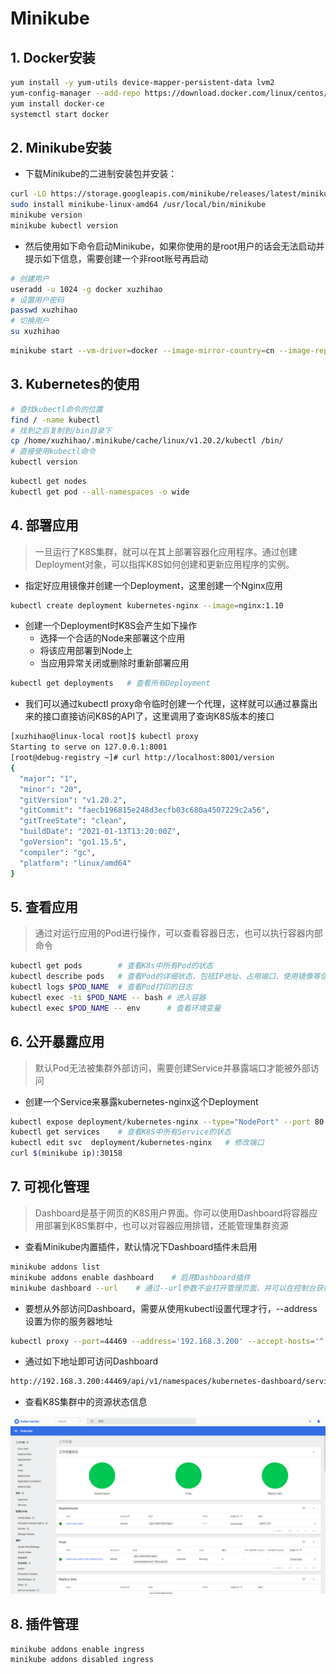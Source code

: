 # Minikube

## 1. Docker安装
```bash
yum install -y yum-utils device-mapper-persistent-data lvm2
yum-config-manager --add-repo https://download.docker.com/linux/centos/docker-ce.repo
yum install docker-ce
systemctl start docker
```

## 2. Minikube安装

- 下载Minikube的二进制安装包并安装：

```bash
curl -LO https://storage.googleapis.com/minikube/releases/latest/minikube-linux-amd64
sudo install minikube-linux-amd64 /usr/local/bin/minikube
minikube version
minikube kubectl version
```
- 然后使用如下命令启动Minikube，如果你使用的是root用户的话会无法启动并提示如下信息，需要创建一个非root账号再启动 

```bash
# 创建用户
useradd -u 1024 -g docker xuzhihao
# 设置用户密码
passwd xuzhihao
# 切换用户
su xuzhihao
```

```bash
minikube start --vm-driver=docker --image-mirror-country=cn --image-repository=registry.cn-hangzhou.aliyuncs.com/google_containers --iso-url=https://kubernetes.oss-cn-hangzhou.aliyuncs.com/minikube/iso/minikube-v1.7.3.iso --registry-mirror=https://reg-mirror.qiniu.com
```

## 3. Kubernetes的使用

```bash
# 查找kubectl命令的位置
find / -name kubectl
# 找到之后复制到/bin目录下
cp /home/xuzhihao/.minikube/cache/linux/v1.20.2/kubectl /bin/
# 直接使用kubectl命令
kubectl version
```

```bash
kubectl get nodes
kubectl get pod --all-namespaces -o wide
```

## 4. 部署应用
>一旦运行了K8S集群，就可以在其上部署容器化应用程序。通过创建Deployment对象，可以指挥K8S如何创建和更新应用程序的实例。
- 指定好应用镜像并创建一个Deployment，这里创建一个Nginx应用

```bash
kubectl create deployment kubernetes-nginx --image=nginx:1.10
```
- 创建一个Deployment时K8S会产生如下操作
  - 选择一个合适的Node来部署这个应用
  - 将该应用部署到Node上
  - 当应用异常关闭或删除时重新部署应用

```bash
kubectl get deployments   # 查看所有Deployment
```

- 我们可以通过kubectl proxy命令临时创建一个代理，这样就可以通过暴露出来的接口直接访问K8S的API了，这里调用了查询K8S版本的接口

```bash
[xuzhihao@linux-local root]$ kubectl proxy
Starting to serve on 127.0.0.1:8001
[root@debug-registry ~]# curl http://localhost:8001/version
{
  "major": "1",
  "minor": "20",
  "gitVersion": "v1.20.2",
  "gitCommit": "faecb196815e248d3ecfb03c680a4507229c2a56",
  "gitTreeState": "clean",
  "buildDate": "2021-01-13T13:20:00Z",
  "goVersion": "go1.15.5",
  "compiler": "gc",
  "platform": "linux/amd64"
}
```

## 5. 查看应用
>通过对运行应用的Pod进行操作，可以查看容器日志，也可以执行容器内部命令

```bash
kubectl get pods        # 查看K8s中所有Pod的状态
kubectl describe pods   # 查看Pod的详细状态，包括IP地址、占用端口、使用镜像等信息
kubectl logs $POD_NAME  # 查看Pod打印的日志
kubectl exec -ti $POD_NAME -- bash # 进入容器
kubectl exec $POD_NAME -- env      # 查看环境变量
```

## 6. 公开暴露应用

>默认Pod无法被集群外部访问，需要创建Service并暴露端口才能被外部访问

- 创建一个Service来暴露kubernetes-nginx这个Deployment

```bash
kubectl expose deployment/kubernetes-nginx --type="NodePort" --port 80
kubectl get services    # 查看K8S中所有Service的状态
kubectl edit svc  deployment/kubernetes-nginx   # 修改端口
curl $(minikube ip):30158
```

## 7. 可视化管理
>Dashboard是基于网页的K8S用户界面。你可以使用Dashboard将容器应用部署到K8S集群中，也可以对容器应用排错，还能管理集群资源

- 查看Minikube内置插件，默认情况下Dashboard插件未启用
```bash
minikube addons list
minikube addons enable dashboard    # 启用Dashboard插件
minikube dashboard --url    # 通过--url参数不会打开管理页面，并可以在控制台获得访问路径
```

- 要想从外部访问Dashboard，需要从使用kubectl设置代理才行，--address设置为你的服务器地址

```bash
kubectl proxy --port=44469 --address='192.168.3.200' --accept-hosts='^.*' &
```
- 通过如下地址即可访问Dashboard

```bash
http://192.168.3.200:44469/api/v1/namespaces/kubernetes-dashboard/services/http:kubernetes-dashboard:/proxy/
```
- 查看K8S集群中的资源状态信息

![](../images/deploy/minikube/kubernetes-dashboard.png)

## 8. 插件管理

```bash
minikube addons enable ingress
minikube addons disabled ingress
```